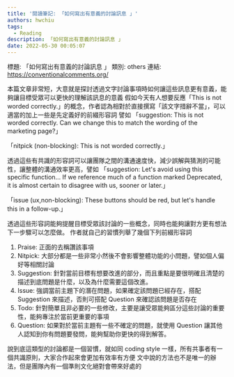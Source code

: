 ```yaml
---
title: '閱讀筆記: 「如何寫出有意義的討論訊息 」'
authors: hwchiu
tags:
  - Reading
description: 「如何寫出有意義的討論訊息 」
date: 2022-05-30 00:05:07
---
```


標題: 「如何寫出有意義的討論訊息 」
類別: others
連結: https://conventionalcomments.org/

本篇文章非常短，大意就是探討透過文字討論事項時如何讓這些訊息更有意義，能夠讓目標受眾可以更快的理解該訊息的意義
假如今天有人想要反應「This is not worded correctly.」的概念，作者認為相對於直接撰寫「該文字措辭不當」，可以適當的加上一些是先定義好的前綴形容詞
譬如
「suggestion: This is not worded correctly.
Can we change this to match the wording of the marketing page?」

「nitpick (non-blocking): This is not worded correctly.」

透過這些有共識的形容詞可以讓團隊之間的溝通速度快，減少誤解與猜測的可能性，讓整體的溝通效率更高，譬如
「suggestion: Let's avoid using this specific function…
If we reference much of a function marked Deprecated, it is almost certain to disagree with us, sooner or later.」

「issue (ux,non-blocking): These buttons should be red, but let's handle this in a follow-up.」   

透過這些形容詞能夠提醒目標受眾該討論的一些概念，同時也能夠讓對方更有想法下一步驟可以怎麼做。
作者就自己的習慣列舉了幾個下列前綴形容詞
1. Praise: 正面的去稱讚該事項
2. Nitpick: 大部分都是一些非常小然後不會影響整體功能的小問題，譬如個人偏好等相關討論
3. Suggestion: 針對當前目標有想要改進的部分，而且重點是要很明確且清楚的描述到底問題是什麼，以及為什麼需要這個改進。
4. Issue: 強調當前主題下的潛在問題，如果確定該問題已經存在，搭配 Suggestion 來描述，否則可搭配 Question 來確認該問題是否存在
5. Todo: 針對簡單且非必要的一些修改，主要是讓受眾能夠區分這些討論的重要性，能夠專注於當前更重要的事項
6. Question: 如果對於當前主題有一些不確定的問題，就使用 Question 讓其他人認知到你有問題要發問，能夠幫助你更快的得到解答。

說到底這類型的討論都是一個習慣，就如同 coding style 一樣，所有共事者有一個共識原則，大家合作起來會更加有效率有方便
文中說的方法也不是唯一的辦法，但是團隊內有一個準則文化絕對會帶來好處的

